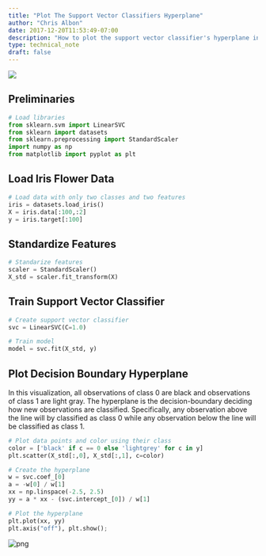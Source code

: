 ```yaml
---
title: "Plot The Support Vector Classifiers Hyperplane"
author: "Chris Albon"
date: 2017-12-20T11:53:49-07:00
description: "How to plot the support vector classifier's hyperplane in Scikit-Learn"
type: technical_note
draft: false
---
```

<a alt="Support Vector Classifier" href="https://machinelearningflashcards.com">
    <img src="/images/machine_learning_flashcards/Support_Vector_Classifier_print.png" class="flashcard center-block">
</a>

## Preliminaries


```python
# Load libraries
from sklearn.svm import LinearSVC
from sklearn import datasets
from sklearn.preprocessing import StandardScaler
import numpy as np
from matplotlib import pyplot as plt
```

## Load Iris Flower Data


```python
# Load data with only two classes and two features
iris = datasets.load_iris()
X = iris.data[:100,:2]
y = iris.target[:100]
```

## Standardize Features


```python
# Standarize features
scaler = StandardScaler()
X_std = scaler.fit_transform(X)
```

## Train Support Vector Classifier


```python
# Create support vector classifier
svc = LinearSVC(C=1.0)

# Train model
model = svc.fit(X_std, y)
```

## Plot Decision Boundary Hyperplane

In this visualization, all observations of class 0 are black and observations of class 1 are light gray. The hyperplane is the decision-boundary deciding how new observations are classified. Specifically, any observation above the line will by classified as class 0 while any observation below the line will be classified as class 1.


```python
# Plot data points and color using their class
color = ['black' if c == 0 else 'lightgrey' for c in y]
plt.scatter(X_std[:,0], X_std[:,1], c=color)

# Create the hyperplane
w = svc.coef_[0]
a = -w[0] / w[1]
xx = np.linspace(-2.5, 2.5)
yy = a * xx - (svc.intercept_[0]) / w[1]

# Plot the hyperplane
plt.plot(xx, yy)
plt.axis("off"), plt.show();
```


![png](plot_support_vector_classifier_hyperplane_files/plot_support_vector_classifier_hyperplane_11_0.png)

